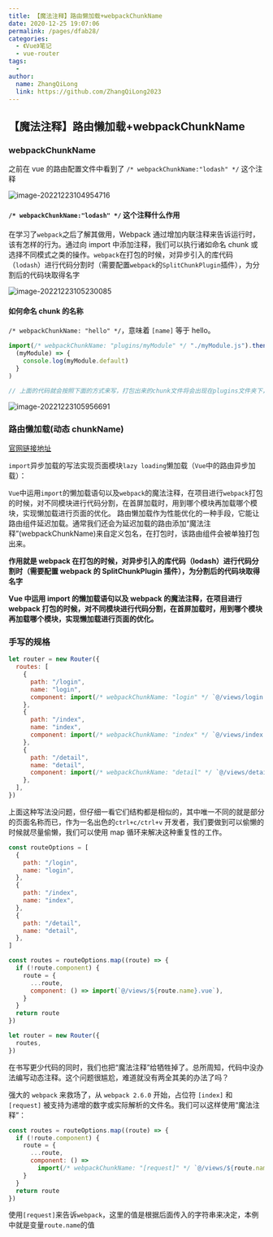 ```yaml
---
title: 【魔法注释】路由懒加载+webpackChunkName
date: 2020-12-25 19:07:06
permalink: /pages/dfab28/
categories:
  - 《Vue》笔记
  - vue-router
tags:
  -
author:
  name: ZhangQiLong
  link: https://github.com/ZhangQiLong2023
---
```


## 【魔法注释】路由懒加载+webpackChunkName

### webpackChunkName

之前在 vue 的路由配置文件中看到了 `/* webpackChunkName:"lodash" */` 这个注释

![image-20221223104954716](http://www.zhangqilong.cn/img/qlBlog_images/Vue%E5%9F%BA%E7%A1%80/28_learn_vueRouter/03_%E3%80%90%E9%AD%94%E6%B3%95%E6%B3%A8%E9%87%8A%E3%80%91%E8%B7%AF%E7%94%B1%E6%87%92%E5%8A%A0%E8%BD%BD+webpackChunkName.assets/image-20221223104954716.png)

#### `/* webpackChunkName:"lodash" */` 这个注释什么作用

在学习了`webpack`之后了解其做用，Webpack 通过增加内联注释来告诉运行时，该有怎样的行为。通过向 import 中添加注释，我们可以执行诸如命名 chunk 或选择不同模式之类的操作。`webpack`在打包的时候，对异步引入的库代码（`lodash`）进行代码分割时（需要配置`webpack`的`SplitChunkPlugin`插件），为分割后的代码块取得名字

![image-20221223105230085](http://www.zhangqilong.cn/img/qlBlog_images/Vue%E5%9F%BA%E7%A1%80/28_learn_vueRouter/03_%E3%80%90%E9%AD%94%E6%B3%95%E6%B3%A8%E9%87%8A%E3%80%91%E8%B7%AF%E7%94%B1%E6%87%92%E5%8A%A0%E8%BD%BD+webpackChunkName.assets/image-20221223105230085.png)

#### 如何命名 chunk 的名称

`/* webpackChunkName: "hello" */`，意味着 `[name]` 等于 hello。

```js
import(/* webpackChunkName: "plugins/myModule" */ "./myModule.js").then(
  (myModule) => {
    console.log(myModule.default)
  }
)

// 上面的代码就会按照下面的方式来写，打包出来的chunk文件将会出现在plugins文件夹下，名字叫myModule.a2d1d5d8e7d5d4d4d4se.chunk.js。
```

![image-20221223105956691](http://www.zhangqilong.cn/img/qlBlog_images/Vue%E5%9F%BA%E7%A1%80/28_learn_vueRouter/03_%E3%80%90%E9%AD%94%E6%B3%95%E6%B3%A8%E9%87%8A%E3%80%91%E8%B7%AF%E7%94%B1%E6%87%92%E5%8A%A0%E8%BD%BD+webpackChunkName.assets/image-20221223105956691.png)

### 路由懒加载(动态 chunkName)

[官网链接地址](https://link.juejin.cn/?target=https%3A%2F%2Frouter.vuejs.org%2Fzh%2Fguide%2Fadvanced%2Flazy-loading.html%23%E8%B7%AF%E7%94%B1%E6%87%92%E5%8A%A0%E8%BD%BD)

`import`异步加载的写法实现页面模块`lazy loading`懒加载（`Vue`中的路由异步加载）：

`Vue`中运用`import`的懒加载语句以及`webpack`的魔法注释，在项目进行`webpack`打包的时候，对不同模块进行代码分割，在首屏加载时，用到哪个模块再加载哪个模块，实现懒加载进行页面的优化。 路由懒加载作为性能优化的一种手段，它能让路由组件延迟加载。通常我们还会为延迟加载的路由添加“魔法注释”(webpackChunkName)来自定义包名，在打包时，该路由组件会被单独打包出来。

**作用就是 webpack 在打包的时候，对异步引入的库代码（lodash）进行代码分割时（需要配置 webpack 的 SplitChunkPlugin 插件），为分割后的代码块取得名字**

**Vue 中运用 import 的懒加载语句以及 webpack 的魔法注释，在项目进行 webpack 打包的时候，对不同模块进行代码分割，在首屏加载时，用到哪个模块再加载哪个模块，实现懒加载进行页面的优化。**

### 手写的规格

```js
let router = new Router({
  routes: [
    {
      path: "/login",
      name: "login",
      component: import(/* webpackChunkName: "login" */ `@/views/login.vue`),
    },
    {
      path: "/index",
      name: "index",
      component: import(/* webpackChunkName: "index" */ `@/views/index.vue`),
    },
    {
      path: "/detail",
      name: "detail",
      component: import(/* webpackChunkName: "detail" */ `@/views/detail.vue`),
    },
  ],
})
```

上面这种写法没问题，但仔细一看它们结构都是相似的，其中唯一不同的就是部分的页面名称而已，作为一名出色的`ctrl+c/ctrl+v` 开发者，我们要做到可以偷懒的时候就尽量偷懒，我们可以使用 map 循环来解决这种重复性的工作。

```js
const routeOptions = [
  {
    path: "/login",
    name: "login",
  },
  {
    path: "/index",
    name: "index",
  },
  {
    path: "/detail",
    name: "detail",
  },
]

const routes = routeOptions.map((route) => {
  if (!route.component) {
    route = {
      ...route,
      component: () => import(`@/views/${route.name}.vue`),
    }
  }
  return route
})

let router = new Router({
  routes,
})
```

在书写更少代码的同时，我们也把“魔法注释”给牺牲掉了。总所周知，代码中没办法编写动态注释。这个问题很尴尬，难道就没有两全其美的办法了吗？

强大的 `webpack` 来救场了，从 `webpack 2.6.0` 开始，占位符 `[index]` 和 `[request]` 被支持为递增的数字或实际解析的文件名。我们可以这样使用“魔法注释”：

```js
const routes = routeOptions.map((route) => {
  if (!route.component) {
    route = {
      ...route,
      component: () =>
        import(/* webpackChunkName: "[request]" */ `@/views/${route.name}.vue`),
    }
  }
  return route
})
```

使用`[request]`来告诉`webpack`，这里的值是根据后面传入的字符串来决定，本例中就是变量`route.name`的值
